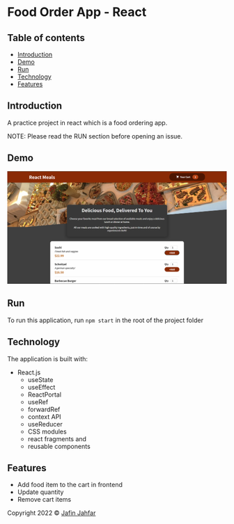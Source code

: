 # Food Order App - React

## Table of contents

- [Introduction](#introduction)
- [Demo](#demo)
- [Run](#run)
- [Technology](#technology)
- [Features](#features)


## Introduction

A practice project in react which is a food ordering app.

NOTE: Please read the RUN section before opening an issue.

## Demo

![This is an image](/food-order-app.png)
## Run

To run this application, run `npm start` in the root of the project folder

## Technology

The application is built with:

- React.js
  - useState
  - useEffect
  - ReactPortal
  - useRef
  - forwardRef
  - context API
  - useReducer
  - CSS modules
  - react fragments and
  - reusable components

## Features

- Add food item to the cart in frontend 
- Update quantity
- Remove cart items


 Copyright 2022 © [Jafin Jahfar](https://github.com/jafin01)
